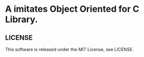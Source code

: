 # A imitates Object Oriented for C Library.

## LICENSE
This software is released under the MIT License, see LICENSE.
